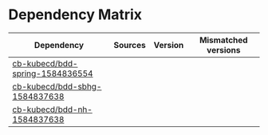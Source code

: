 # Dependency Matrix

Dependency | Sources | Version | Mismatched versions
---------- | ------- | ------- | -------------------
[cb-kubecd/bdd-spring-1584836554](https://github.com/cb-kubecd/bdd-spring-1584836554.git) |  | []() | 
[cb-kubecd/bdd-sbhg-1584837638](https://github.com/cb-kubecd/bdd-sbhg-1584837638.git) |  | []() | 
[cb-kubecd/bdd-nh-1584837638](https://github.com/cb-kubecd/bdd-nh-1584837638.git) |  | []() | 
